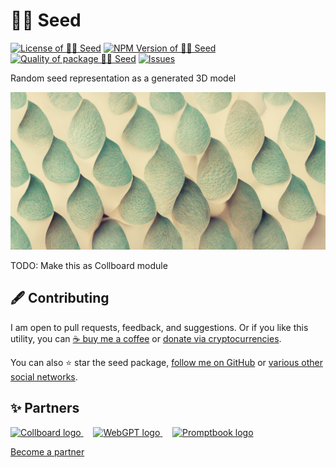 # 🌾🎲 Seed

<!--Badges-->
<!--⚠️WARNING: This section was generated by https://github.com/hejny/batch-project-editor/blob/main/src/workflows/800-badges/badges.ts so every manual change will be overwritten.-->


[![License of 🌾🎲 Seed](https://img.shields.io/github/license/hejny/seed.svg?style=flat)](https://github.com/hejny/seed/blob/main/LICENSE)
[![NPM Version of 🌾🎲 Seed](https://badge.fury.io/js/seed.svg)](https://www.npmjs.com/package/seed)
[![Quality of package 🌾🎲 Seed](https://packagequality.com/shield/seed.svg)](https://packagequality.com/#?package=seed)
[![Issues](https://img.shields.io/github/issues/hejny/seed.svg?style=flat)](https://github.com/hejny/seed/issues)
<!--[![Known Vulnerabilities](https://snyk.io/test/github/hejny/seed/badge.svg)](https://snyk.io/test/github/hejny/seed)-->
<!--[![Socket](https://socket.dev/api/badge/npm/package/template-typescript-react)](https://socket.dev/npm/package/template-typescript-react)-->

<!--/Badges-->

Random seed representation as a generated 3D model





<!--Wallpaper-->
<!--⚠️WARNING: This section was generated by https://github.com/hejny/batch-project-editor/blob/main/src//workflows/315-ai-generated-wallpaper/4-aiGeneratedWallpaperUseInReadme.ts so every manual change will be overwritten.-->
![Wallpaper of 🌾🎲 Seed](assets/ai/wallpaper/gallery/0835a3d7-32e4-4d9f-8210-f9f2604486aa-0_0.png)
<!--/Wallpaper-->

TODO: Make this as Collboard module



<!--Contributing-->
<!--⚠️WARNING: This section was generated by https://github.com/hejny/batch-project-editor/blob/main/src/workflows/810-contributing/contributing.ts so every manual change will be overwritten.-->

## 🖋️ Contributing

I am open to pull requests, feedback, and suggestions. Or if you like this utility, you can [☕ buy me a coffee](https://www.buymeacoffee.com/hejny) or [donate via cryptocurrencies](https://github.com/hejny/hejny/blob/main/documents/crypto.md).

You can also ⭐ star the seed package, [follow me on GitHub](https://github.com/hejny) or [various other social networks](https://www.pavolhejny.com/contact/).

<!--/Contributing-->


<!--Partners-->
<!--⚠️WARNING: This section was generated by https://github.com/hejny/batch-project-editor/blob/main/src/workflows/820-partners/partners.ts so every manual change will be overwritten.-->

## ✨ Partners


<a href="https://collboard.com/">
  <img src="https://collboard.fra1.cdn.digitaloceanspaces.com/assets/18.12.1/logo-small.png" alt="Collboard logo" width="50"  />
</a>
&nbsp;&nbsp;&nbsp;
<a href="https://webgpt.cz/?partner=ph&utm_medium=referral&utm_source=github-readme&utm_campaign=partner-ph">
  <img src="https://webgpt.cz/_next/static/media/webgpt-blue.e2bf1fff.png" alt="WebGPT logo" width="70"  />
</a>
&nbsp;&nbsp;&nbsp;
<a href="https://github.com/webgptorg/promptbook">
  <img src="https://raw.githubusercontent.com/webgptorg/promptbook/main/other/design/logo.png" alt="Promptbook logo" width="45"  />
</a>


[Become a partner](https://www.pavolhejny.com/contact/)

<!--/Partners-->

